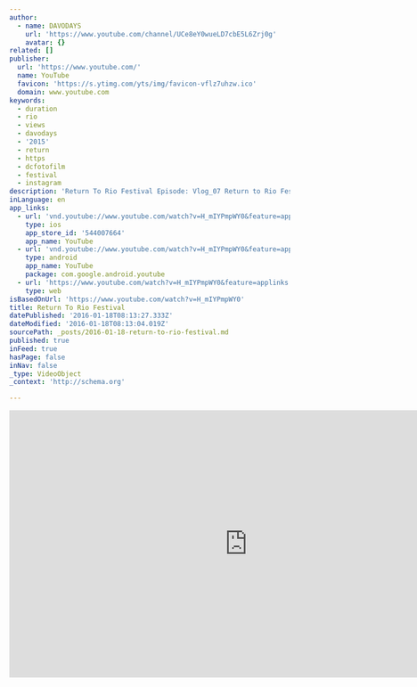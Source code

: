 ```yaml
---
author:
  - name: DAVODAYS
    url: 'https://www.youtube.com/channel/UCe8eY0wueLD7cbE5L6Zrj0g'
    avatar: {}
related: []
publisher:
  url: 'https://www.youtube.com/'
  name: YouTube
  favicon: 'https://s.ytimg.com/yts/img/favicon-vflz7uhzw.ico'
  domain: www.youtube.com
keywords:
  - duration
  - rio
  - views
  - davodays
  - '2015'
  - return
  - https
  - dcfotofilm
  - festival
  - instagram
description: 'Return To Rio Festival Episode: Vlog_07 Return to Rio Festival was absouletly amazing, what a crazy festival to go to just outside of Sydney in Wisemans Ferry area. The costumes and outfits where amazing, everyone put in such great effort. The Djs and event setup was spectaular as well.'
inLanguage: en
app_links:
  - url: 'vnd.youtube://www.youtube.com/watch?v=H_mIYPmpWY0&feature=applinks'
    type: ios
    app_store_id: '544007664'
    app_name: YouTube
  - url: 'vnd.youtube://www.youtube.com/watch?v=H_mIYPmpWY0&feature=applinks'
    type: android
    app_name: YouTube
    package: com.google.android.youtube
  - url: 'https://www.youtube.com/watch?v=H_mIYPmpWY0&feature=applinks'
    type: web
isBasedOnUrl: 'https://www.youtube.com/watch?v=H_mIYPmpWY0'
title: Return To Rio Festival
datePublished: '2016-01-18T08:13:27.333Z'
dateModified: '2016-01-18T08:13:04.019Z'
sourcePath: _posts/2016-01-18-return-to-rio-festival.md
published: true
inFeed: true
hasPage: false
inNav: false
_type: VideoObject
_context: 'http://schema.org'

---
```

<iframe src="https://cdn.embedly.com/widgets/media.html?src=https%3A%2F%2Fwww.youtube.com%2Fembed%2FH_mIYPmpWY0%3Ffeature%3Doembed&amp;url=https%3A%2F%2Fwww.youtube.com%2Fwatch%3Fv%3DH_mIYPmpWY0&amp;image=https%3A%2F%2Fi.ytimg.com%2Fvi%2FH_mIYPmpWY0%2Fhqdefault.jpg&amp;key=b7d04c9b404c499eba89ee7072e1c4f7&amp;type=text%2Fhtml&amp;schema=youtube" width="854" height="480" scrolling="no" frameborder="0" allowfullscreen="allowfullscreen" style=""></iframe>